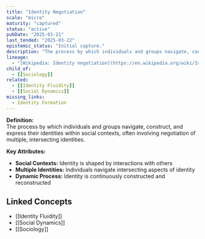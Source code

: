 ```yaml
---
title: "Identity Negotiation"
scale: "micro"
maturity: "captured"
status: "active"
pubDate: "2025-03-21"
last_tended: "2025-03-22"
epistemic_status: "Initial capture."
description: "The process by which individuals and groups navigate, construct, and express their identities within social contexts, often involving negotiation of multiple, intersecting identities."
lineage:
  - "[Wikipedia: Identity negotiation](https://en.wikipedia.org/wiki/Identity_negotiation)"
child_of:
  - [[Sociology]]
related:
  - [[Identity Fluidity]]
  - [[Social Dynamics]]
missing_links:
  - Identity Formation
---
```

**Definition:**  
The process by which individuals and groups navigate, construct, and express their identities within social contexts, often involving negotiation of multiple, intersecting identities.

**Key Attributes:**  
- **Social Contexts:** Identity is shaped by interactions with others  
- **Multiple Identities:** Individuals navigate intersecting aspects of identity  
- **Dynamic Process:** Identity is continuously constructed and reconstructed

## Linked Concepts
- [[Identity Fluidity]]
- [[Social Dynamics]]
- [[Sociology]]
